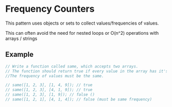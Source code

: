 # Frequency Counters

This pattern uses objects or sets to collect values/frequencies of values.

This can often avoid the need for nested loops or O(n^2) operations with arrays / strings

## Example
```JavaScript
// Write a function called same, which accepts two arrays.
// The function should return true if every value in the array has it's corresponding value squared in the second array.
//The frequency of values must be the same. 

// same([1, 2, 3], [1, 4, 9]); // true
// same([1, 2, 3], [4, 1, 9]); // true
// same([1, 2, 3], [1, 9]); // false ()
// same([1, 2, 1], [4, 1, 4]); // false (must be same frequency)

```
